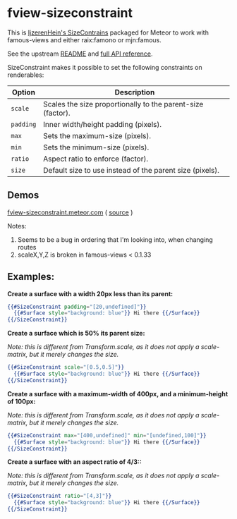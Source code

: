 # fview-sizeconstraint

This is [IjzerenHein's
SizeContrains](https://github.com/IjzerenHein/famous-sizeconstraint)
packaged for Meteor to work with famous-views and either raix:famono or mjn:famous.

See the upstream [README](https://github.com/IjzerenHein/famous-sizeconstraint) and
[full API reference](https://github.com/IjzerenHein/famous-sizeconstraint/blob/master/docs/SizeConstraint.md).

SizeConstraint makes it possible to set the following constraints on renderables:

|Option|Description|
|--------|-----------|
|```scale```|Scales the size proportionally to the parent-size (factor).|
|```padding```|Inner width/height padding (pixels).|
|```max```|Sets the maximum-size (pixels).|
|```min```|Sets the minimum-size (pixels).|
|```ratio```|Aspect ratio to enforce (factor).|
|```size```|Default size to use instead of the parent size (pixels).|

## Demos

[fview-sizeconstraint.meteor.com](http://fview-sizeconstraint.meteor.com/)
( [source](https://github.com/gadicc/fview-sizeconstraint/tree/master/demo) )

Notes:

1. Seems to be a bug in ordering that I'm looking into, when changing routes
1. scaleX,Y,Z is broken in famous-views < 0.1.33

## Examples:

**Create a surface with a width 20px less than its parent:**

```handlebars
{{#SizeConstraint padding="[20,undefined]"}}
  {{#Surface style="background: blue"}} Hi there {{/Surface}}
{{/SizeConstraint}}
```

**Create a surface which is 50% its parent size:**

*Note: this is different from Transform.scale, as it does not apply a scale-matrix, but it merely changes the size.*

```handlebars
{{#SizeConstraint scale="[0.5,0.5]"}}
  {{#Surface style="background: blue"}} Hi there {{/Surface}}
{{/SizeConstraint}}
```

**Create a surface with a maximum-width of 400px, and a minimum-height of 100px:**

*Note: this is different from Transform.scale, as it does not apply a scale-matrix, but it merely changes the size.*

```handlebars
{{#SizeConstraint max="[400,undefined]" min="[undefined,100]"}}
  {{#Surface style="background: blue"}} Hi there {{/Surface}}
{{/SizeConstraint}}
```

**Create a surface with an aspect ratio of 4/3::**

*Note: this is different from Transform.scale, as it does not apply a scale-matrix, but it merely changes the size.*

```handlebars
{{#SizeConstraint ratio="[4,3]"}}
  {{#Surface style="background: blue"}} Hi there {{/Surface}}
{{/SizeConstraint}}
```
